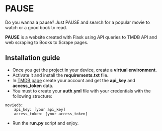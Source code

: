 # **PAUSE**

Do you wanna a pause? Just PAUSE and search for a popular movie to watch or a good book to read.

**PAUSE** is a website created with Flask using API queries to TMDB API and web scraping to Books to Scrape pages. 
## Installation guide

* Once you get the project in your device, create a **virtual environment**.
* Activate it and install the **requirements.txt** file.
* In [TMDB page](https://developer.themoviedb.org/reference/intro/getting-started) create your account and get the **api_key** and **access_token** data. 
* You must to create your **auth.yml** file with your credentials with the following structure:
```
moviedb:
    api_key: [your api_key]
    access_token: [your access_token]
```
* Run the **run.py** script and enjoy. 
